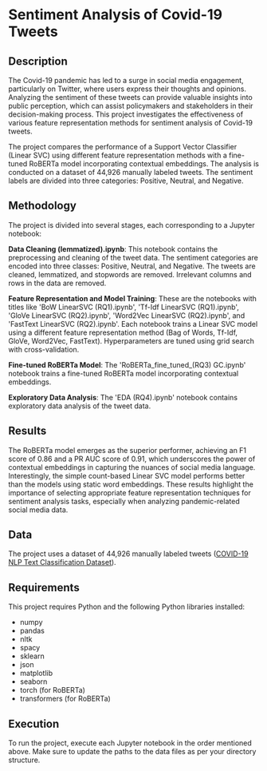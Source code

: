 # Sentiment Analysis of Covid-19 Tweets
## Description
The Covid-19 pandemic has led to a surge in social media engagement, particularly on Twitter, where users express their thoughts and opinions. Analyzing the sentiment of these tweets can provide valuable insights into public perception, which can assist policymakers and stakeholders in their decision-making process. This project investigates the effectiveness of various feature representation methods for sentiment analysis of Covid-19 tweets.

The project compares the performance of a Support Vector Classifier (Linear SVC) using different feature representation methods with a fine-tuned RoBERTa model incorporating contextual embeddings. The analysis is conducted on a dataset of 44,926 manually labeled tweets. The sentiment labels are divided into three categories: Positive, Neutral, and Negative.

## Methodology
The project is divided into several stages, each corresponding to a Jupyter notebook:

**Data Cleaning (lemmatized).ipynb**: This notebook contains the preprocessing and cleaning of the tweet data. The sentiment categories are encoded into three classes: Positive, Neutral, and Negative. The tweets are cleaned, lemmatized, and stopwords are removed. Irrelevant columns and rows in the data are removed.

**Feature Representation and Model Training**: These are the notebooks with titles like 'BoW LinearSVC (RQ1).ipynb', 'Tf-Idf LinearSVC (RQ1).ipynb', 'GloVe LinearSVC (RQ2).ipynb', 'Word2Vec LinearSVC (RQ2).ipynb', and 'FastText LinearSVC (RQ2).ipynb'. Each notebook trains a Linear SVC model using a different feature representation method (Bag of Words, Tf-Idf, GloVe, Word2Vec, FastText). Hyperparameters are tuned using grid search with cross-validation.

**Fine-tuned RoBERTa Model**: The 'RoBERTa_fine_tuned_(RQ3) GC.ipynb' notebook trains a fine-tuned RoBERTa model incorporating contextual embeddings.

**Exploratory Data Analysis**: The 'EDA (RQ4).ipynb' notebook contains exploratory data analysis of the tweet data.

## Results
The RoBERTa model emerges as the superior performer, achieving an F1 score of 0.86 and a PR AUC score of 0.91, which underscores the power of contextual embeddings in capturing the nuances of social media language. Interestingly, the simple count-based Linear SVC model performs better than the models using static word embeddings. These results highlight the importance of selecting appropriate feature representation techniques for sentiment analysis tasks, especially when analyzing pandemic-related social media data.

## Data
The project uses a dataset of 44,926 manually labeled tweets ([COVID-19 NLP Text Classification Dataset](https://www.kaggle.com/datasets/datatattle/covid-19-nlp-text-classification)).

## Requirements
This project requires Python and the following Python libraries installed:

- numpy
- pandas
- nltk
- spacy
- sklearn
- json
- matplotlib
- seaborn
- torch (for RoBERTa)
- transformers (for RoBERTa)

## Execution
To run the project, execute each Jupyter notebook in the order mentioned above. Make sure to update the paths to the data files as per your directory structure.
